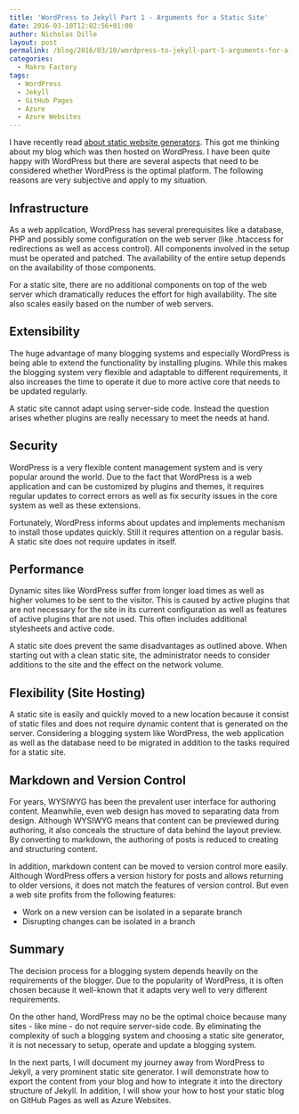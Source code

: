 ```yaml
---
title: 'WordPress to Jekyll Part 1 - Arguments for a Static Site'
date: 2016-03-10T12:02:56+01:00
author: Nicholas Dille
layout: post
permalink: /blog/2016/03/10/wordpress-to-jekyll-part-1-arguments-for-a-static-site/
categories:
  - Makro Factory
tags:
  - WordPress
  - Jekyll
  - GitHub Pages
  - Azure
  - Azure Websites
---
```

I have recently read [about static website generators](https://www.smashingmagazine.com/2015/11/modern-static-website-generators-next-big-thing/). This got me thinking about my blog which was then hosted on WordPress. I have been quite happy with WordPress but there are several aspects that need to be considered whether WordPress is the optimal platform. The following reasons are very subjective and apply to my situation.

<!--more-->

## Infrastructure

As a web application, WordPress has several prerequisites like a database, PHP and possibly some configuration on the web server (like .htaccess for redirections as well as access control). All components involved in the setup must be operated and patched. The availability of the entire setup depends on the availability of those components.

For a static site, there are no additional components on top of the web server which dramatically reduces the effort for high availability. The site also scales easily based on the number of web servers.

## Extensibility

The huge advantage of many blogging systems and especially WordPress is being able to extend the functionality by installing plugins. While this makes the blogging system very flexible and adaptable to different requirements, it also increases the time to operate it due to more active core that needs to be updated regularly.

A static site cannot adapt using server-side code. Instead the question arises whether plugins are really necessary to meet the needs at hand.

## Security

WordPress is a very flexible content management system and is very popular around the world. Due to the fact that WordPress is a web application and can be customized by plugins and themes, it requires regular updates to correct errors as well as fix security issues in the core system as well as these extensions.

Fortunately, WordPress informs about updates and implements mechanism to install those updates quickly. Still it requires attention on a regular basis. A static site does not require updates in itself.

## Performance

Dynamic sites like WordPress suffer from longer load times as well as higher volumes to be sent to the visitor. This is caused by active plugins that are not necessary for the site in its current configuration as well as features of active plugins that are not used. This often includes additional stylesheets and active code.

A static site does prevent the same disadvantages as outlined above. When starting out with a clean static site, the administrator needs to consider additions to the site and the effect on the network volume.

## Flexibility (Site Hosting)

A static site is easily and quickly moved to a new location because it consist of static files and does not require dynamic content that is generated on the server. Considering a blogging system like WordPress, the web application as well as the database need to be migrated in addition to the tasks required for a static site.

## Markdown and Version Control

For years, WYSIWYG has been the prevalent user interface for authoring content. Meanwhile, even web design has moved to separating data from design. Although WYSIWYG means that content can be previewed during authoring, it also conceals the structure of data behind the layout preview. By converting to markdown, the authoring of posts is reduced to creating and structuring content.

In addition, markdown content can be moved to version control more easily. Although WordPress offers a version history for posts and allows returning to older versions, it does not match the features of version control. But even a web site profits from the following features:
* Work on a new version can be isolated in a separate branch
* Disrupting changes can be isolated in a branch

## Summary

The decision process for a blogging system depends heavily on the requirements of the blogger. Due to the popularity of WordPress, it is often chosen because it well-known that it adapts very well to very different requirements.

On the other hand, WordPress may no be the optimal choice because many sites - like mine - do not require server-side code. By eliminating the complexity of such a blogging system and choosing a static site generator, it is not necessary to setup, operate and update a blogging system.

In the next parts, I will document my journey away from WordPress to Jekyll, a very prominent static site generator. I will demonstrate how to export the content from your blog and how to integrate it into the directory structure of Jekyll. In addition, I will show your how to host your static blog on GitHub Pages as well as Azure Websites.
